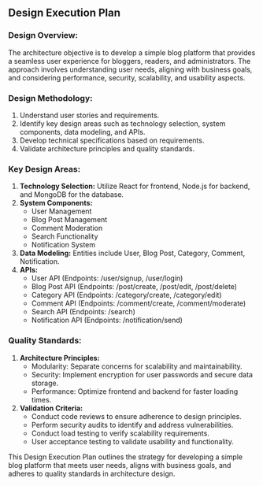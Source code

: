 ## Design Execution Plan

### Design Overview:
The architecture objective is to develop a simple blog platform that provides a seamless user experience for bloggers, readers, and administrators. The approach involves understanding user needs, aligning with business goals, and considering performance, security, scalability, and usability aspects.

### Design Methodology:
1. Understand user stories and requirements.
2. Identify key design areas such as technology selection, system components, data modeling, and APIs.
3. Develop technical specifications based on requirements.
4. Validate architecture principles and quality standards.

### Key Design Areas:
1. **Technology Selection:** Utilize React for frontend, Node.js for backend, and MongoDB for the database.
2. **System Components:**
   - User Management
   - Blog Post Management
   - Comment Moderation
   - Search Functionality
   - Notification System
3. **Data Modeling:** Entities include User, Blog Post, Category, Comment, Notification.
4. **APIs:** 
   - User API (Endpoints: /user/signup, /user/login)
   - Blog Post API (Endpoints: /post/create, /post/edit, /post/delete)
   - Category API (Endpoints: /category/create, /category/edit)
   - Comment API (Endpoints: /comment/create, /comment/moderate)
   - Search API (Endpoints: /search)
   - Notification API (Endpoints: /notification/send)

### Quality Standards:
1. **Architecture Principles:**
   - Modularity: Separate concerns for scalability and maintainability.
   - Security: Implement encryption for user passwords and secure data storage.
   - Performance: Optimize frontend and backend for faster loading times.
2. **Validation Criteria:**
   - Conduct code reviews to ensure adherence to design principles.
   - Perform security audits to identify and address vulnerabilities.
   - Conduct load testing to verify scalability requirements.
   - User acceptance testing to validate usability and functionality.

This Design Execution Plan outlines the strategy for developing a simple blog platform that meets user needs, aligns with business goals, and adheres to quality standards in architecture design.